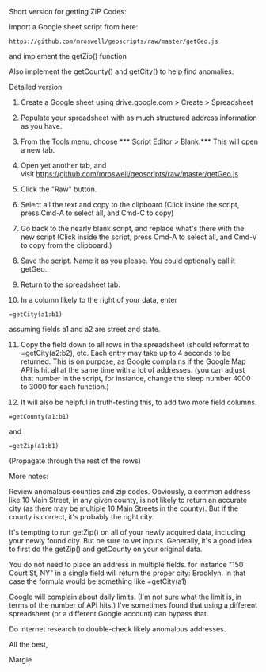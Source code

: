 Short version for getting ZIP Codes: 

Import a Google sheet script from here:
```
https://github.com/mroswell/geoscripts/raw/master/getGeo.js
```
and implement the getZip() function

Also implement the getCounty() and getCity() to help find anomalies.



Detailed version:

1. Create a Google sheet using drive.google.com > Create > Spreadsheet

2. Populate your spreadsheet with as much structured address information as you have.

3. From the Tools menu, choose *** Script Editor > Blank.*** This will open a new tab.

4. Open yet another tab, and visit https://github.com/mroswell/geoscripts/raw/master/getGeo.js

5. Click the "Raw" button.

6. Select all the text and copy to the clipboard (Click inside the script, press Cmd-A to select all, and Cmd-C to copy)

7. Go back to the nearly blank script, and replace what's there with the new script (Click inside the script, press Cmd-A to select all, and Cmd-V to copy from the clipboard.)

8. Save the script. Name it as you please. You could optionally call it getGeo.

9. Return to the spreadsheet tab.

10. In a column likely to the right of your data, enter
  ```
  =getCity(a1:b1) 
  ```
assuming fields a1 and a2 are street and state.

11. Copy the field down to all rows in the spreadsheet (should reformat to =getCity(a2:b2), etc. Each entry may take up to 4 seconds to be returned. This is on purpose, as Google complains if the Google Map API is hit all at the same time with a lot of addresses. (you can adjust that number in the script, for instance, change the sleep number 4000 to 3000 for each function.)

12. It will also be helpful in truth-testing this, to add two more field columns.
  ```
  =getCounty(a1:b1)
  ```
  and
  ```
  =getZip(a1:b1)
  ```
  (Propagate through the rest of the rows)

More notes:

Review anomalous counties and zip codes. Obviously, a common address like 10 Main Street, in any given county, is not likely to return an accurate city (as there may be multiple 10 Main Streets in the county). But if the county is correct, it's probably the right city.

It's tempting to run getZip() on all of your newly acquired data, including your newly found city. But be sure to vet inputs. Generally, it's a good idea to first do the getZip() and getCounty on your original data. 

You do not need to place an address in multiple fields. for instance "150 Court St, NY" in a single field will return the proper city: Brooklyn. In that case the formula would be something like =getCity(a1)

Google will complain about daily limits. (I'm not sure what the limit is, in terms of the number of API hits.) I've sometimes found that using a different spreadsheet (or a different Google account) can bypass that.

Do internet research to double-check likely anomalous addresses.

All the best,

Margie
